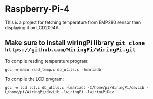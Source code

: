 # Raspberry-Pi-4
This is a project for fetching temperature from BMP280 sensor then displaying it on LCD2004A.

Make sure to install wiringPi library `git clone https://github.com/WiringPi/WiringPi.git`
- 
To compile reading temperature program:

``` 
gcc -o main read_temp.c db_utils.c -lmariadb
```
To compile the LCD program:

```
gcc -o lcd lcd.c db_utils.c -lmariadb -I/home/pi/WiringPi/devLib -L/home/pi/WiringPi/devLib -lwiringPi -lwiringPiDev
```